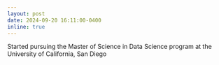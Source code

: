 ```yaml
---
layout: post
date: 2024-09-20 16:11:00-0400
inline: true
---
```


Started pursuing the Master of Science in Data Science program at the University of California, San Diego